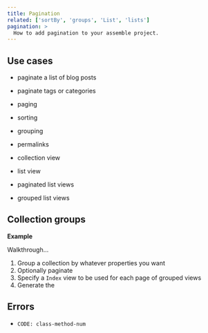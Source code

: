 ```yaml
---
title: Pagination
related: ['sortBy', 'groups', 'List', 'lists']
pagination: > 
  How to add pagination to your assemble project.
---
```


## Use cases

- paginate a list of blog posts
- paginate tags or categories


- paging
- sorting
- grouping
- permalinks


- collection view
- list view
- paginated list views
- grouped list views


## Collection groups

**Example**

Walkthrough...

1. Group a collection by whatever properties you want
2. Optionally paginate
2. Specify a `Index` view to be used for each page of grouped views
3. Generate the


## Errors

- `CODE: class-method-num`
